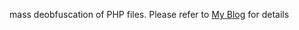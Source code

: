 mass deobfuscation of PHP files.
Please refer to <a href="http://axelrodgunnarson.blogspot.com/2013/10/transformers-mass-deobfuscation-of-php.html">My Blog</a> for details
